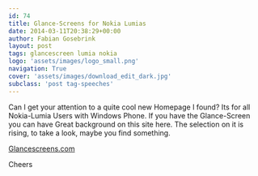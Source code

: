 ```yaml
---
id: 74
title: Glance-Screens for Nokia Lumias
date: 2014-03-11T20:38:29+00:00
author: Fabian Gosebrink
layout: post
tags: glancescreen lumia nokia 
logo: 'assets/images/logo_small.png'
navigation: True
cover: 'assets/images/download_edit_dark.jpg'
subclass: 'post tag-speeches'
---
```


Can I get your attention to a quite cool new Homepage I found? Its for all Nokia-Lumia Users with Windows Phone. If you have the Glance-Screen you can have Great background on this site here. The selection on it is rising, to take a look, maybe you find something.

<a title="Glancescreens.com" href="http://www.glancescreens.com" target="_blank">Glancescreens.com</a>

Cheers
